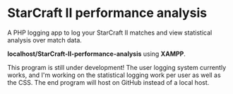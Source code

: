 # StarCraft II performance analysis
A PHP logging app to log your StarCraft II matches and view statistical analysis over match data.

**localhost/StarCraft-II-performance-analysis** using **XAMPP**.

This program is still under development! The user logging system currently works, and I'm working on the statistical logging work per user as well as the CSS. The end program will host on GitHub instead of a local host. 
